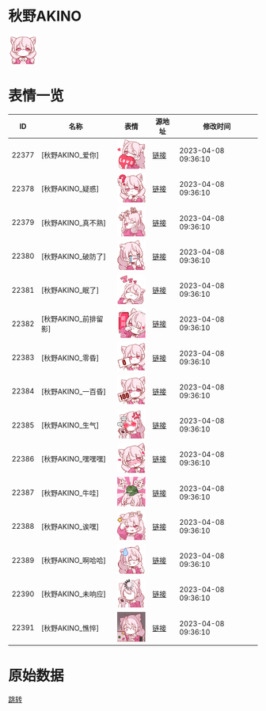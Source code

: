 # 秋野AKINO

<img src="./cover.png" height="60" alt="cover" />

# 表情一览

|ID|名称|表情|源地址|修改时间|
|----|----|----|----|----|
|22377|[秋野AKINO_爱你]|<img src="./pic/022377_%5B秋野AKINO_爱你%5D.png" height="60" alt="爱你"/>|[链接](https://i0.hdslb.com/bfs/garb/2fa3726f2d58fddf9cde9758d56f662134d0c9ee.png)|2023-04-08 09:36:10|
|22378|[秋野AKINO_疑惑]|<img src="./pic/022378_%5B秋野AKINO_疑惑%5D.png" height="60" alt="疑惑"/>|[链接](https://i0.hdslb.com/bfs/garb/5d0bd6347fa388214da639ec0576128cdc511826.png)|2023-04-08 09:36:10|
|22379|[秋野AKINO_真不熟]|<img src="./pic/022379_%5B秋野AKINO_真不熟%5D.png" height="60" alt="真不熟"/>|[链接](https://i0.hdslb.com/bfs/garb/727ca54a763b75e66632e7d371abedf8c8c51a3c.png)|2023-04-08 09:36:10|
|22380|[秋野AKINO_破防了]|<img src="./pic/022380_%5B秋野AKINO_破防了%5D.png" height="60" alt="破防了"/>|[链接](https://i0.hdslb.com/bfs/garb/db2228833a0750a5f6946a078440981dd095c907.png)|2023-04-08 09:36:10|
|22381|[秋野AKINO_眠了]|<img src="./pic/022381_%5B秋野AKINO_眠了%5D.png" height="60" alt="眠了"/>|[链接](https://i0.hdslb.com/bfs/garb/b8ae738df3f803ec16c5c3adb1a7578140633221.png)|2023-04-08 09:36:10|
|22382|[秋野AKINO_前排留影]|<img src="./pic/022382_%5B秋野AKINO_前排留影%5D.png" height="60" alt="前排留影"/>|[链接](https://i0.hdslb.com/bfs/garb/6b79e4a9b9dd36d32b3355052ecc153e4ceaa8f4.png)|2023-04-08 09:36:10|
|22383|[秋野AKINO_零昏]|<img src="./pic/022383_%5B秋野AKINO_零昏%5D.png" height="60" alt="零昏"/>|[链接](https://i0.hdslb.com/bfs/garb/18bab00cea210f6340651e960247d1be6e9541c8.png)|2023-04-08 09:36:10|
|22384|[秋野AKINO_一百昏]|<img src="./pic/022384_%5B秋野AKINO_一百昏%5D.png" height="60" alt="一百昏"/>|[链接](https://i0.hdslb.com/bfs/garb/036e8c760fb98cff1cb049eaa529362bed3d0fa1.png)|2023-04-08 09:36:10|
|22385|[秋野AKINO_生气]|<img src="./pic/022385_%5B秋野AKINO_生气%5D.png" height="60" alt="生气"/>|[链接](https://i0.hdslb.com/bfs/garb/3ec94baa59413b90adee8c48246456614bc9b537.png)|2023-04-08 09:36:10|
|22386|[秋野AKINO_嘿嘿嘿]|<img src="./pic/022386_%5B秋野AKINO_嘿嘿嘿%5D.png" height="60" alt="嘿嘿嘿"/>|[链接](https://i0.hdslb.com/bfs/garb/d2411359139e3c0e33a5a5bb4537cca13f860f4b.png)|2023-04-08 09:36:10|
|22387|[秋野AKINO_牛哇]|<img src="./pic/022387_%5B秋野AKINO_牛哇%5D.png" height="60" alt="牛哇"/>|[链接](https://i0.hdslb.com/bfs/garb/fe47c6055d0b11ac03e8bbb499a3ba222b706ad8.png)|2023-04-08 09:36:10|
|22388|[秋野AKINO_诶嘿]|<img src="./pic/022388_%5B秋野AKINO_诶嘿%5D.png" height="60" alt="诶嘿"/>|[链接](https://i0.hdslb.com/bfs/garb/eddea8111dc9f629566a7aeb55f3d582ece7d25b.png)|2023-04-08 09:36:10|
|22389|[秋野AKINO_啊哈哈]|<img src="./pic/022389_%5B秋野AKINO_啊哈哈%5D.png" height="60" alt="啊哈哈"/>|[链接](https://i0.hdslb.com/bfs/garb/87d55152c3e7de0f880924cb10d67e6858db013e.png)|2023-04-08 09:36:10|
|22390|[秋野AKINO_未响应]|<img src="./pic/022390_%5B秋野AKINO_未响应%5D.png" height="60" alt="未响应"/>|[链接](https://i0.hdslb.com/bfs/garb/b8a0d83ca9ab3f9df729852e94809abc94723207.png)|2023-04-08 09:36:10|
|22391|[秋野AKINO_憔悴]|<img src="./pic/022391_%5B秋野AKINO_憔悴%5D.png" height="60" alt="憔悴"/>|[链接](https://i0.hdslb.com/bfs/garb/5e3e540132c35e06589e01d7c5951296db0283c7.png)|2023-04-08 09:36:10|

# 原始数据

[跳转](./raw.json)

